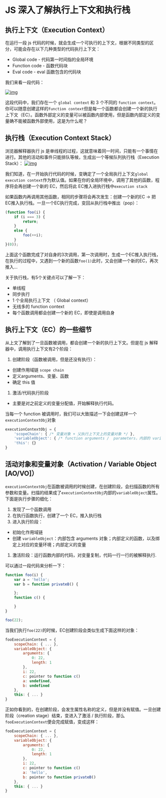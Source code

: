 # JS 深入了解执行上下文和执行栈

## 执行上下文（Execution Context）

在运行一段 js 代码的时候，就会生成一个可执行的上下文，根据不同类型的区分，可能会存在以下几种类型的代码执行上下文：

- Global code - 代码第一时间指的全局环境
- Function code - 函数代码块
- Eval code - eval 函数包含的代码块

我们来看一段代码：

[![img](https://camo.githubusercontent.com/c90f631b9bfc4081c4fac158a7fbe1b9d077ce7e412d81352717b153637cfb15/687474703a2f2f6461766964736861726966662e636f6d2f626c6f672f77702d636f6e74656e742f75706c6f6164732f323031322f30362f696d67312e6a7067)](https://camo.githubusercontent.com/c90f631b9bfc4081c4fac158a7fbe1b9d077ce7e412d81352717b153637cfb15/687474703a2f2f6461766964736861726966662e636f6d2f626c6f672f77702d636f6e74656e742f75706c6f6164732f323031322f30362f696d67312e6a7067)

这段代码中，我们存在一个 `global context` 和 3 个不同的 `function context`。你可以随意创建这样的`function context`但是每一个函数都会创建一个新的执行上下文（EC）。函数外部定义的变量可以被函数内部使用，但是函数内部定义的变量确不能被函数外部使用，这是为什么呢？

## 执行栈（Execution Context Stack）

浏览器解释器执行 js 是单线程的过程，这就意味着同一时间，只能有一个事情在进行。其他的活动和事件只能排队等候，生成出一个等候队列执行栈（Execution Stack）：
[![img](https://camo.githubusercontent.com/45283cd82767e3b7714cf6e60870ba5faccce15e4962ca88992f7e2a1f88ba2a/687474703a2f2f6461766964736861726966662e636f6d2f626c6f672f77702d636f6e74656e742f75706c6f6164732f323031322f30362f6563737461636b2e6a7067)](https://camo.githubusercontent.com/45283cd82767e3b7714cf6e60870ba5faccce15e4962ca88992f7e2a1f88ba2a/687474703a2f2f6461766964736861726966662e636f6d2f626c6f672f77702d636f6e74656e742f75706c6f6164732f323031322f30362f6563737461636b2e6a7067)

我们知道，在一开始执行代码的时候，变确定了一个全局执行上下文`global execution context`作为默认值。如果在你的全局环境中，调用了其他的函数，程序将会再创建一个新的 EC，然后将此 EC推入进执行栈中`execution stack`

如果函数内再调用其他函数，相同的步骤将会再次发生：创建一个新的EC -> 把EC推入执行栈。一旦一个EC执行完成，变回从执行栈中推出（pop）：

```js
(function foo(i) {
    if (i === 3) {
        return;
    }
    else {
        foo(++i);
    }
}(0));
```

上面这个函数完成了对自身的3次调用，第一次调用时，生成一个EC推入执行栈，在执行的过程中，又遇到一个新的函数`foo(1)`此时，又会创建一个新的EC，再次推入...

关于执行栈，有5个关键点可以了解一下：

- 单线程
- 同步执行
- 1 个全局执行上下文 （ Global context）
- 无线多的 function context
- 每个函数调用都会创建一个新的 EC，即使是调用自身

## 执行上下文（EC）的一些细节

从上文了解到了一旦函数被调用，都会创建一个新的执行上下文。但是在 js 解释器中，调用执行上下文有2个阶段：

1. 创建阶段（函数被调用，但是还没有执行）：

- 创建作用域链 `scope chain`
- 定义arguments、变量、函数
- 确定 this 值

1. 激活/代码执行阶段

- 主要是对之前定义的变量分配值，开始解释执行代码。

当每一个 function 被调用时，我们可以大致描述一下会创建这样一个`executionContextObj`对象

```js
executionContextObj = {
    'scopeChain': { /* 变量对象 + 父执行上下文上的变量对象 */ },
    'variableObject': { /* function arguments /  parameters，内部的 variable 和 function 声明 */ },
    'this': {}
}
```

## 活动对象和变量对象（Activation / Variable Object [AO/VO]）

`executionContextObj`在函数被调用的时候创建，在创建阶段，会扫描函数的所有参数和变量。扫描的结果成了`executionContextObj`内部的`variableObject`属性。下面是执行步骤的细化：

1. 发现了一个函数调用
2. 在执行函数执行，创建了一个 EC，推入执行栈
3. 进入执行阶段：

- 初始化作用域链
- 创建 `variableObject`：内部包含 arguments 对象；内部定义的函数，以及绑定上对应的变量环境；内部定义的变量

1. 激活阶段：运行函数内部的代码，对变量复制，代码一行一行的被解释执行.

可以通过一段代码来分析一下：

```js
function foo(i) {
    var a = 'hello';
    var b = function privateB() {

    };
    function c() {

    }
}

foo(22);
```

当我们执行`foo(22)`的时候，EC创建阶段会类似生成下面这样的对象：

```js
fooExecutionContext = {
    scopeChain: { ... },
    variableObject: {
        arguments: {
            0: 22,
            length: 1
        },
        i: 22,
        c: pointer to function c()
        a: undefined,
        b: undefined
    },
    this: { ... }
}
```

正如你看到的，在创建阶段，会发生属性名称的定义，但是并没有赋值。一旦创建阶段（creation stage）结束，变进入了激活 / 执行阶段，那么`fooExecutionContext`便会完成赋值，变成这样：

```js
fooExecutionContext = {
    scopeChain: { ... },
    variableObject: {
        arguments: {
            0: 22,
            length: 1
        },
        i: 22,
        c: pointer to function c()
        a: 'hello',
        b: pointer to function privateB()
    },
    this: { ... }
}
```